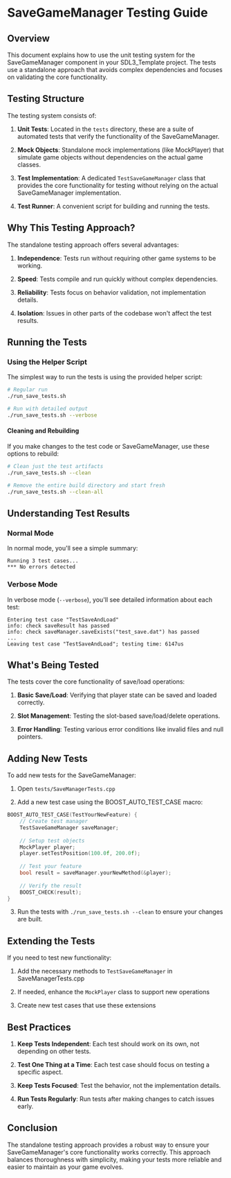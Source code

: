 # SaveGameManager Testing Guide

## Overview

This document explains how to use the unit testing system for the SaveGameManager component in your SDL3_Template project. The tests use a standalone approach that avoids complex dependencies and focuses on validating the core functionality.

## Testing Structure

The testing system consists of:

1. **Unit Tests**: Located in the `tests` directory, these are a suite of automated tests that verify the functionality of the SaveGameManager.

2. **Mock Objects**: Standalone mock implementations (like MockPlayer) that simulate game objects without dependencies on the actual game classes.

3. **Test Implementation**: A dedicated `TestSaveGameManager` class that provides the core functionality for testing without relying on the actual SaveGameManager implementation.

4. **Test Runner**: A convenient script for building and running the tests.

## Why This Testing Approach?

The standalone testing approach offers several advantages:

1. **Independence**: Tests run without requiring other game systems to be working.

2. **Speed**: Tests compile and run quickly without complex dependencies.

3. **Reliability**: Tests focus on behavior validation, not implementation details.

4. **Isolation**: Issues in other parts of the codebase won't affect the test results.

## Running the Tests

### Using the Helper Script

The simplest way to run the tests is using the provided helper script:

```bash
# Regular run
./run_save_tests.sh

# Run with detailed output
./run_save_tests.sh --verbose
```

#### Cleaning and Rebuilding

If you make changes to the test code or SaveGameManager, use these options to rebuild:

```bash
# Clean just the test artifacts
./run_save_tests.sh --clean

# Remove the entire build directory and start fresh
./run_save_tests.sh --clean-all
```

## Understanding Test Results

### Normal Mode

In normal mode, you'll see a simple summary:

```
Running 3 test cases...
*** No errors detected
```

### Verbose Mode

In verbose mode (`--verbose`), you'll see detailed information about each test:

```
Entering test case "TestSaveAndLoad"
info: check saveResult has passed
info: check saveManager.saveExists("test_save.dat") has passed
...
Leaving test case "TestSaveAndLoad"; testing time: 6147us
```

## What's Being Tested

The tests cover the core functionality of save/load operations:

1. **Basic Save/Load**: Verifying that player state can be saved and loaded correctly.

2. **Slot Management**: Testing the slot-based save/load/delete operations.

3. **Error Handling**: Testing various error conditions like invalid files and null pointers.

## Adding New Tests

To add new tests for the SaveGameManager:

1. Open `tests/SaveManagerTests.cpp`

2. Add a new test case using the BOOST_AUTO_TEST_CASE macro:

```cpp
BOOST_AUTO_TEST_CASE(TestYourNewFeature) {
    // Create test manager
    TestSaveGameManager saveManager;
    
    // Setup test objects
    MockPlayer player;
    player.setTestPosition(100.0f, 200.0f);
    
    // Test your feature
    bool result = saveManager.yourNewMethod(&player);
    
    // Verify the result
    BOOST_CHECK(result);
}
```

3. Run the tests with `./run_save_tests.sh --clean` to ensure your changes are built.

## Extending the Tests

If you need to test new functionality:

1. Add the necessary methods to `TestSaveGameManager` in SaveManagerTests.cpp

2. If needed, enhance the `MockPlayer` class to support new operations

3. Create new test cases that use these extensions

## Best Practices

1. **Keep Tests Independent**: Each test should work on its own, not depending on other tests.

2. **Test One Thing at a Time**: Each test case should focus on testing a specific aspect.

3. **Keep Tests Focused**: Test the behavior, not the implementation details.

4. **Run Tests Regularly**: Run tests after making changes to catch issues early.

## Conclusion

The standalone testing approach provides a robust way to ensure your SaveGameManager's core functionality works correctly. This approach balances thoroughness with simplicity, making your tests more reliable and easier to maintain as your game evolves.